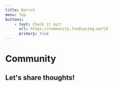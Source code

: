```yaml
---
title: Karrot
menu: Top
buttons:
    - text: Check it out!
      url: https://community.foodsaving.world
      primary: true
---
```


# Community
## Let's share thoughts!
